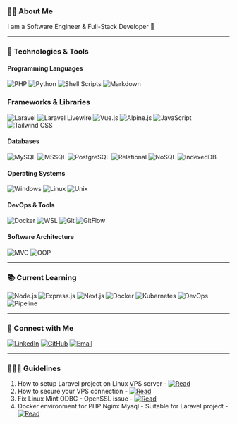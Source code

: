 ### 👩‍🚀 About Me
I am a Software Engineer & Full-Stack Developer 🚀    

---

### 🚀 Technologies & Tools

#### Programming Languages
![PHP](https://img.shields.io/badge/PHP-777BB4?style=flat&logo=php&logoColor=white)
![Python](https://img.shields.io/badge/Python-3776AB?style=flat&logo=python&logoColor=white)
![Shell Scripts](https://img.shields.io/badge/Shell_Scripts-4EAA25?style=flat&logo=gnu-bash&logoColor=white)
![Markdown](https://img.shields.io/badge/Markdown-000000?style=flat&logo=markdown&logoColor=white)

### Frameworks & Libraries
![Laravel](https://img.shields.io/badge/Laravel-FF2D20?style=flat&logo=laravel&logoColor=white)
![Laravel Livewire](https://img.shields.io/badge/Laravel_Livewire-4E56A6?style=flat&logo=laravel&logoColor=white)
![Vue.js](https://img.shields.io/badge/Vue.js-4FC08D?style=flat&logo=vue.js&logoColor=white)
![Alpine.js](https://img.shields.io/badge/Alpine.js-8BC0D0?style=flat&logo=alpine.js&logoColor=white)
![JavaScript](https://img.shields.io/badge/JavaScript-F7DF1E?style=flat&logo=javascript&logoColor=black)
![Tailwind CSS](https://img.shields.io/badge/Tailwind_CSS-06B6D4?style=flat&logo=tailwind-css&logoColor=white)

#### Databases
![MySQL](https://img.shields.io/badge/MySQL-4479A1?style=flat&logo=mysql&logoColor=white)
![MSSQL](https://img.shields.io/badge/MSSQL-CC2927?style=flat)
![PostgreSQL](https://img.shields.io/badge/PostgreSQL-336791?style=flat&logo=postgresql&logoColor=white)
![Relational](https://img.shields.io/badge/Relational-007ACC?style=flat)
![NoSQL](https://img.shields.io/badge/NoSQL-00C7B7?style=flat&logo=mongodb&logoColor=white)
![IndexedDB](https://img.shields.io/badge/IndexedDB-FFA000?style=flat)

#### Operating Systems
![Windows](https://img.shields.io/badge/Windows-0078D6?style=flat)
![Linux](https://img.shields.io/badge/Linux-FCC624?style=flat&logo=linux&logoColor=black)
![Unix](https://img.shields.io/badge/Unix-4EAA25?style=flat&logo=gnu&logoColor=white)

#### DevOps & Tools
![Docker](https://img.shields.io/badge/Docker-2496ED?style=flat&logo=docker&logoColor=white)
![WSL](https://img.shields.io/badge/WSL-4D4D4D?style=flat)
![Git](https://img.shields.io/badge/Git-F05032?style=flat&logo=git&logoColor=white)
![GitFlow](https://img.shields.io/badge/GitFlow-29BEB0?style=flat&logo=git&logoColor=white)

#### Software Architecture
![MVC](https://img.shields.io/badge/MVC-008080?style=flat)
![OOP](https://img.shields.io/badge/OOP-0078D7?style=flat)   

---

### 📚 Current Learning
![Node.js](https://img.shields.io/badge/Node.js-339933?style=flat&logo=node.js&logoColor=white)
![Express.js](https://img.shields.io/badge/Express.js-000000?style=flat&logo=express&logoColor=white)
![Next.js](https://img.shields.io/badge/Next.js-000000?style=flat&logo=next.js&logoColor=white)
![Docker](https://img.shields.io/badge/Docker-2496ED?style=flat&logo=docker&logoColor=white)
![Kubernetes](https://img.shields.io/badge/Kubernetes-326CE5?style=flat&logo=kubernetes&logoColor=white)
![DevOps](https://img.shields.io/badge/DevOps-FF6F00?style=flat)
![Pipeline](https://img.shields.io/badge/Pipeline-4B8BBE?style=flat)   

---

### 🔗 Connect with Me
[![LinkedIn](https://img.shields.io/badge/LinkedIn-0A66C2?style=flat)](https://my.linkedin.com/in/haqimzuhari)
[![GitHub](https://img.shields.io/badge/GitHub-181717?style=flat)](https://github.com/haqimzuhari)
[![Email](https://img.shields.io/badge/Email-D14836?style=flat)](mailto:mhaqimzuhari@gmail.com)

---

### 👨🏼‍💻 Guidelines

1. How to setup Laravel project on Linux VPS server - [![Read](https://img.shields.io/badge/Open-Link-blue)](https://github.com/Haqimzuhari/Haqimzuhari/blob/master/host-laravel-on-linux-vps.md)
2. How to secure your VPS connection - [![Read](https://img.shields.io/badge/Open-Link-blue)](https://github.com/Haqimzuhari/Haqimzuhari/blob/master/secure-vps-connection.md)
3. Fix Linux Mint ODBC - OpenSSL issue - [![Read](https://img.shields.io/badge/Open-Link-blue)](https://github.com/Haqimzuhari/Haqimzuhari/blob/master/update-openssl.md)
4. Docker environment for PHP Nginx Mysql - Suitable for Laravel project - [![Read](https://img.shields.io/badge/Open-Link-blue)](https://github.com/Haqimzuhari/docker-pnxm)
